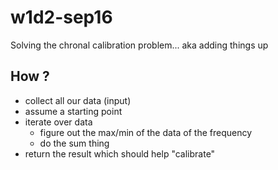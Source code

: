 # w1d2-sep16
Solving the chronal calibration problem... aka adding things up

## How ?

- collect all our data (input)
- assume a starting point
- iterate over data
  - figure out the max/min of the data of the frequency
  - do the sum thing
- return the result which should help "calibrate"

